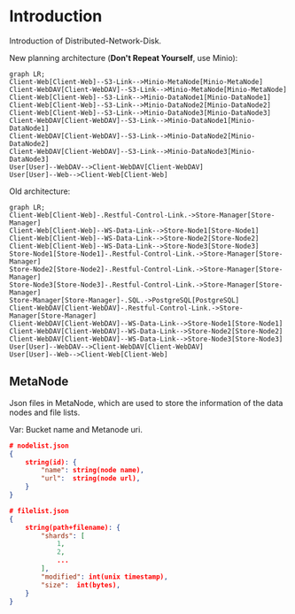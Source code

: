 # Introduction

Introduction of Distributed-Network-Disk.

New planning architecture (**Don't Repeat Yourself**, use Minio):

```mermaid
graph LR;
Client-Web[Client-Web]--S3-Link-->Minio-MetaNode[Minio-MetaNode]
Client-WebDAV[Client-WebDAV]--S3-Link-->Minio-MetaNode[Minio-MetaNode]
Client-Web[Client-Web]--S3-Link-->Minio-DataNode1[Minio-DataNode1]
Client-Web[Client-Web]--S3-Link-->Minio-DataNode2[Minio-DataNode2]
Client-Web[Client-Web]--S3-Link-->Minio-DataNode3[Minio-DataNode3]
Client-WebDAV[Client-WebDAV]--S3-Link-->Minio-DataNode1[Minio-DataNode1]
Client-WebDAV[Client-WebDAV]--S3-Link-->Minio-DataNode2[Minio-DataNode2]
Client-WebDAV[Client-WebDAV]--S3-Link-->Minio-DataNode3[Minio-DataNode3]
User[User]--WebDAV-->Client-WebDAV[Client-WebDAV]
User[User]--Web-->Client-Web[Client-Web]
```

Old architecture:

```mermaid
graph LR;
Client-Web[Client-Web]-.Restful-Control-Link.->Store-Manager[Store-Manager]
Client-Web[Client-Web]--WS-Data-Link-->Store-Node1[Store-Node1]
Client-Web[Client-Web]--WS-Data-Link-->Store-Node2[Store-Node2]
Client-Web[Client-Web]--WS-Data-Link-->Store-Node3[Store-Node3]
Store-Node1[Store-Node1]-.Restful-Control-Link.->Store-Manager[Store-Manager]
Store-Node2[Store-Node2]-.Restful-Control-Link.->Store-Manager[Store-Manager]
Store-Node3[Store-Node3]-.Restful-Control-Link.->Store-Manager[Store-Manager]
Store-Manager[Store-Manager]-.SQL.->PostgreSQL[PostgreSQL]
Client-WebDAV[Client-WebDAV]-.Restful-Control-Link.->Store-Manager[Store-Manager]
Client-WebDAV[Client-WebDAV]--WS-Data-Link-->Store-Node1[Store-Node1]
Client-WebDAV[Client-WebDAV]--WS-Data-Link-->Store-Node2[Store-Node2]
Client-WebDAV[Client-WebDAV]--WS-Data-Link-->Store-Node3[Store-Node3]
User[User]--WebDAV-->Client-WebDAV[Client-WebDAV]
User[User]--Web-->Client-Web[Client-Web]
```

## MetaNode

Json files in MetaNode, which are used to store the information of the data nodes and file lists.

Var: Bucket name and Metanode uri.

```json
# nodelist.json
{
    string(id): {
        "name": string(node name),
        "url":  string(node url),
    }
}
```

```json
# filelist.json
{
    string(path+filename): {
        "shards": [
            1,
            2,
            ...
        ],
        "modified": int(unix timestamp),
        "size":  int(bytes),
    }
}
```
